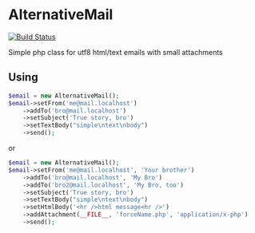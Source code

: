AlternativeMail 
===============

[![Build Status](https://travis-ci.org/m8rge/AlternativeMail.png?branch=master)](https://travis-ci.org/m8rge/AlternativeMail)

Simple php class for utf8 html/text emails with small attachments

## Using
```php
$email = new AlternativeMail();
$email->setFrom('me@mail.localhost')
    ->addTo('bro@mail.localhost')
    ->setSubject('True story, bro')
    ->setTextBody("simple\ntext\nbody")
    ->send();
```
or
```php
$email = new AlternativeMail();
$email->setFrom('me@mail.localhost', 'Your brother')
    ->addTo('bro@mail.localhost', 'My Bro')
    ->addTo('bro2@mail.localhost', 'My Bro, too')
    ->setSubject('True story, bro')
    ->setTextBody("simple\ntext\nbody")
    ->setHtmlBody('<hr />html message<hr />')
    ->addAttachment(__FILE__, 'forceName.php', 'application/x-php')
    ->send();
```
